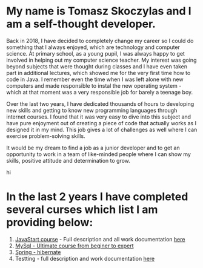 

# My name is **Tomasz Skoczylas** and I am a self-thought developer.

Back in 2018, I have decided to completely change my career so I could do something that I always enjoyed, which are technology and computer science.
At primary school, as a young pupil, I was always happy to get involved in helping out my computer science teacher. My interest was going beyond subjects that were thought during classes and I have even taken part in additional lectures, which showed me for the very first time how to code in Java. I remember even the time when I was left alone with new computers and made responsible to instal the new operating system - which at that moment was a very responsible job for barely a teenage boy.



Over the last two years, I have dedicated thousands of hours to developing new skills and getting to know new programming languages through internet courses. I found that it was very easy to dive into this subject and have pure enjoyment out of creating a piece of code that actually works as I designed it in my mind. This job gives a lot of challenges as well where I can exercise problem-solving skills. 

It would be my dream to find a job as a junior developer and to get an opportunity to work in a team of like-minded people where I can show my skills, positive attitude and determination to grow.

hi
# In the last 2 years I have completed several curses which list I am providing below:

1. [JavaStart course](https://javastart.pl/kurs/java) - Full description and all work documentation [here](https://github.com/tskoczylas/JavaStart_Course)
2. [MySql - Ultimate course from beginer to expert](https://www.udemy.com/course/the-ultimate-mysql-bootcamp-go-from-sql-beginner-to-expert/)
3. [Spring - hibernate  ](https://www.udemy.com/course/spring-hibernate-tutorial/)
4. Testting - full description and work documentation [here](https://github.com/tskoczylas/Testing) 
